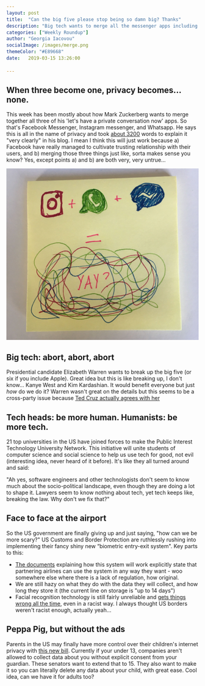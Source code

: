 ```yaml
---
layout: post
title:  "Can the big five please stop being so damn big? Thanks"
description: "Big tech wants to merge all the messenger apps including Facebook Instagram and Whatsapp Elizabeth Warren wants to break it up"
categories: ["Weekly Roundup"]
author: "Georgia Iacovou"
socialImage: /images/merge.png
themeColor: "#E89668"
date:   2019-03-15 13:26:00

---
```


## When three become one, privacy becomes... none.

This week has been mostly about how Mark Zuckerberg wants to merge together all three of his 'let's have a private conversation now' apps. So that's Facebook Messenger, Instagram messenger, and Whatsapp. He says this is all in the name of privacy and took [about 3200](https://www.facebook.com/notes/mark-zuckerberg/a-privacy-focused-vision-for-social-networking/10156700570096634/?utm_campaign=The%20Interface&utm_medium=email&utm_source=Revue%20newsletter) words to explain it "very clearly" in his blog. I mean I think this will just work because a) Facebook have really managed to cultivate trusting relationship with their users, and b) merging those three things just like, sorta makes sense you know? Yes, except points a) and b) are both very, very untrue...

![whatsapp facebook and instagram messenger merging](/images/merge.png)

## Big tech: abort, abort, abort

Presidential candidate Elizabeth Warren wants to break up the big five (or six if you include Apple). Great idea but this is like breaking up, I don't know... Kanye West and Kim Kardashian. It would benefit everyone but just *how* do we do it? Warren wasn't great on the details but this seems to be a cross-party issue because [Ted Cruz actually agrees with her](https://twitter.com/tedcruz/status/1105523954087849984) 

## Tech heads: be more human. Humanists: be more tech.

21 top universities in the US have joined forces to make the Public Interest Technology University Network. This initiative will unite students of computer science and social science to help us use tech for good, not evil (interesting idea, never heard of it before). It's like they all turned around and said:

"Ah yes, software engineers and other technologists don't seem to know much about the socio-political landscape, even though they are doing a lot to shape it. Lawyers seem to know nothing about tech, yet tech keeps like, breaking the law. Why don't we fix that?"

## Face to face at the airport

So the US government are finally giving up and just saying, "how can we be more scary?" US Customs and Border Protection are ruthlessly rushing into implementing their fancy shiny new “biometric entry-exit system". Key parts to this:

- [The documents](https://epic.org/foia/gallery/2019/#biometric-entry-exit) explaining how this system will work explicitly state that partnering airlines can use the system in any way they want - woo somewhere else where there is a lack of regulation, how original.
- We are still hazy on what they do with the data they will collect, and how long they store it (the current line on storage is "up to 14 days")
- Facial recognition technology is still fairly unreliable and [gets things wrong all the time](https://www.theguardian.com/technology/2018/jul/26/amazon-facial-rekognition-congress-mugshots-aclu), even in a racist way. I always thought US borders weren't racist enough, actually yeah...

## Peppa Pig, but without the ads

Parents in the US may finally have more control over their children's internet privacy with [this new bill](https://www.markey.senate.gov/imo/media/doc/Leg%20text%20--Markey-Hawley%203.11.19%20FINAL.pdf). Currently if your under 13, companies aren't allowed to collect data about you without explicit consent from your guardian. These senators want to extend that to 15. They also want to make it so you can literally delete any data about your child, with great ease. Cool idea, can we have it for adults too?
